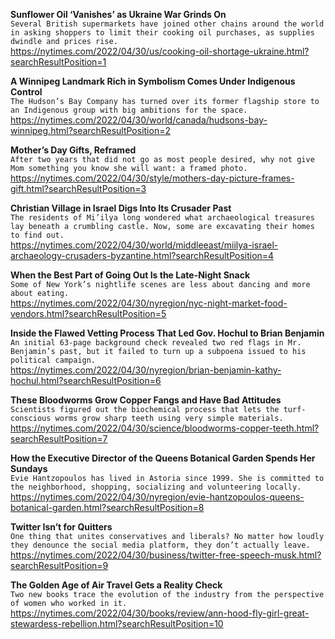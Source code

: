 **Sunflower Oil ‘Vanishes’ as Ukraine War Grinds On**\
`Several British supermarkets have joined other chains around the world in asking shoppers to limit their cooking oil purchases, as supplies dwindle and prices rise.`\
https://nytimes.com/2022/04/30/us/cooking-oil-shortage-ukraine.html?searchResultPosition=1

**A Winnipeg Landmark Rich in Symbolism Comes Under Indigenous Control**\
`The Hudson’s Bay Company has turned over its former flagship store to an Indigenous group with big ambitions for the space.`\
https://nytimes.com/2022/04/30/world/canada/hudsons-bay-winnipeg.html?searchResultPosition=2

**Mother’s Day Gifts, Reframed**\
`After two years that did not go as most people desired, why not give Mom something you know she will want: a framed photo.`\
https://nytimes.com/2022/04/30/style/mothers-day-picture-frames-gift.html?searchResultPosition=3

**Christian Village in Israel Digs Into Its Crusader Past**\
`The residents of Mi’ilya long wondered what archaeological treasures lay beneath a crumbling castle. Now, some are excavating their homes to find out.`\
https://nytimes.com/2022/04/30/world/middleeast/miilya-israel-archaeology-crusaders-byzantine.html?searchResultPosition=4

**When the Best Part of Going Out Is the Late-Night Snack**\
`Some of New York’s nightlife scenes are less about dancing and more about eating.`\
https://nytimes.com/2022/04/30/nyregion/nyc-night-market-food-vendors.html?searchResultPosition=5

**Inside the Flawed Vetting Process That Led Gov. Hochul to Brian Benjamin**\
`An initial 63-page background check revealed two red flags in Mr. Benjamin’s past, but it failed to turn up a subpoena issued to his political campaign.`\
https://nytimes.com/2022/04/30/nyregion/brian-benjamin-kathy-hochul.html?searchResultPosition=6

**These Bloodworms Grow Copper Fangs and Have Bad Attitudes**\
`Scientists figured out the biochemical process that lets the turf-conscious worms grow sharp teeth using very simple materials.`\
https://nytimes.com/2022/04/30/science/bloodworms-copper-teeth.html?searchResultPosition=7

**How the Executive Director of the Queens Botanical Garden Spends Her Sundays**\
`Evie Hantzopoulos has lived in Astoria since 1999. She is committed to the neighborhood, shopping, socializing and volunteering locally.`\
https://nytimes.com/2022/04/30/nyregion/evie-hantzopoulos-queens-botanical-garden.html?searchResultPosition=8

**Twitter Isn’t for Quitters**\
`One thing that unites conservatives and liberals? No matter how loudly they denounce the social media platform, they don’t actually leave.`\
https://nytimes.com/2022/04/30/business/twitter-free-speech-musk.html?searchResultPosition=9

**The Golden Age of Air Travel Gets a Reality Check**\
`Two new books trace the evolution of the industry from the perspective of women who worked in it.`\
https://nytimes.com/2022/04/30/books/review/ann-hood-fly-girl-great-stewardess-rebellion.html?searchResultPosition=10

